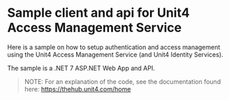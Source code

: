 # Sample client and api for Unit4 Access Management Service

Here is a sample on how to setup authentication and access management using the Unit4 Access Management Service (and Unit4 Identity Services). 

The sample is a .NET 7  ASP.NET Web App and API.

> NOTE: For an explanation of the code, see the documentation found here: <a href="https://thehub.unit4.com/home">https://thehub.unit4.com/home</a>
